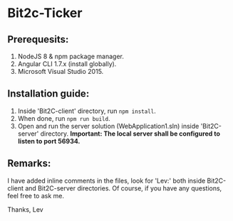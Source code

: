 # Bit2c-Ticker
## Prerequesits:
1. NodeJS 8 & npm package manager.
1. Angular CLI 1.7.x (install globally).
1. Microsoft Visual Studio 2015.

## Installation guide:
1. Inside 'Bit2C-client' directory, run `npm install`.
1. When done, run `npm run build`.
1. Open and run the server solution (WebApplication1.sln) inside 'Bit2C-server' directory.
   **Important: The local server shall be configured to listen to port 56934.**

## Remarks:
I have added inline comments in the files, look for 'Lev:' both inside Bit2C-client and Bit2C-server directories.
Of course, if you have any questions, feel free to ask me.

Thanks,
Lev

